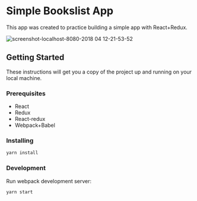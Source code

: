 # Simple Bookslist App

This app was created to practice building a simple app with React+Redux.

![screenshot-localhost-8080-2018 04 12-21-53-52](https://user-images.githubusercontent.com/21099219/38678920-62579d9c-3e9d-11e8-8825-d7af57e543ed.png)

## Getting Started

These instructions will get you a copy of the project up and running on your local machine.

### Prerequisites

* React
* Redux
* React-redux
* Webpack+Babel

### Installing

```bash
yarn install
```

### Development

Run webpack development server:

```bash
yarn start
```